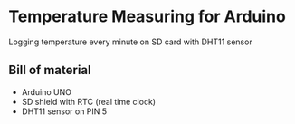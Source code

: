 # Temperature Measuring for Arduino
Logging temperature every minute on SD card with DHT11 sensor

## Bill of material
- Arduino UNO
- SD shield with RTC (real time clock)
- DHT11 sensor on PIN 5